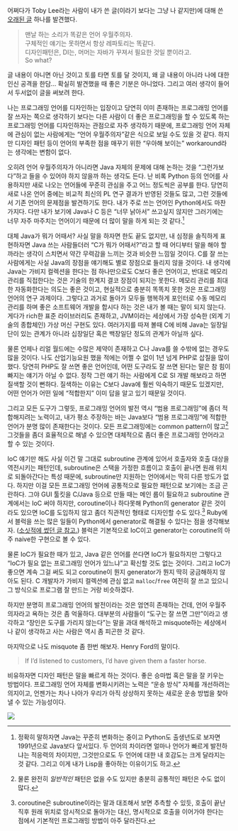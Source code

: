 어쩌다가 Toby Lee라는 사람이 내가 쓴 글(이라기 보다는 그냥 나 같지만)에 대해 쓴 [오래된 글][1] 하나를 발견했다.

> 맨날 하는 소리가 똑같은 언어 우월주의자.  
> 구체적인 얘기는 못하면서 항상 레파토리는 똑같다.   
> 디자인패턴은, DI는, 머머는 자바가 꾸져서 필요한 것일 뿐이라고.  
> So what?

글 내용이 아니면 아닌 것이고 토를 타면 토를 달 것이지, 왜 글 내용이 아니라 나에 대한 인신 공격을 한담… 확실히 발견했을 때 좋은 기분은 아니었다. 그리고 여러 생각이 들어서 두서없이 글을 써보려 한다.

나는 프로그래밍 언어를 디자인하는 입장이고 당연히 이미 존재하는 프로그래밍 언어를 잘 쓰자는 쪽으로 생각하기 보다는 다른 사람이 더 좋은 프로그래밍을 할 수 있도록 하는 프로그래밍 언어를 디자인하자는 관점으로 자주 생각하기 때문에, 프로그래밍 언어 자체에 관심이 없는 사람에게는 “언어 우월주의자”같은 식으로 보일 수도 있을 것 같다. 하지만 디자인 패턴 등이 언어의 부족한 점을 매꾸기 위한 “우아해 보이는” workaround라는 생각에는 변함이 없다.

오히려 언어 우월주의자가 아니라면 Java 자체의 문제에 대해 논하는 것을 “그런가보다”하고 들을 수 있어야 하지 않을까 하는 생각도 든다. 난 비록 Python 등의 언어를 사용하지만 새로 나오는 언어들에 꾸준히 관심을 주고 어느 정도씩은 공부를 한다. 당연히 새로 나온 언어 중에는 비교적 최신의 PL 연구 결과가 반영된 것들도 많고, 그런 것들에서 기존 언어의 문제점을 발견하기도 한다. 내가 주로 쓰는 언어인 Python에서도 마찬가지다. 다만 내가 보기에 Java나 C 등은 “너무 낡아서” 쓰고싶지 않지만 그러기에는 너무 자주 마주치는 언어이기 때문에 더 많이 말을 하게 되는 것 같다.[^1]

대체 Java가 뭐가 어때서? 사실 말을 하자면 한도 끝도 없지만, 내 심정을 솔직하게 표현하자면 Java 쓰는 사람들더러 “C가 뭐가 어때서?”라고 할 때 어디부터 말을 해야 할까라는 생각이 스치면서 약간 무력감을 느끼는 것과 비슷한 느낌일 것이다. C를 잘 쓰는 사람에게는 사실 Java의 장점을 얘기해도 별로 장점으로 들리지 않을 것이다. 내 생각에 Java는 가비지 컬렉션을 한다는 점 하나만으로도 C보다 좋은 언어이고, 반대로 메모리 관리를 직접한다는 것은 기술의 한계지 결코 장점이 되지는 못한다. 메모리 관리를 최대한 자동화한다는 의도는 좋은 것이고, 현실적으로 충분히 똑똑치 못한 것은 프로그래밍 언어의 연구 과제이다. 그렇다고 과거로 돌아가 모두들 행복하게 포인터로 수동 메모리 관리를 하며 좋은 소프트웨어 개발을 합시다 하는 것은 내가 볼 때는 말이 되지 않는다. 게다가 rich한 표준 라이브러리도 존재하고, JVM이라는 세상에서 가장 성숙한 (외계 기술의 종합체인) 가상 머신 구현도 있다. 여러가지를 따져 볼때 C에 비해 Java는 일장일단이 있는 관계가 아니라 십장일단 혹은 백장일단 정도의 관계가 아닐까 싶다.

물론 언제나 리얼 월드에는 수많은 제약이 존재하고 C나 Java를 쓸 수밖에 없는 경우도 많을 것이다. 나도 산업기능요원 했을 적에는 어쩔 수 없이 1년 넘게 PHP로 삽질을 많이 했다. 당연히 PHP도 잘 쓰면 좋은 언어인데, 어떤 도구라도 잘 쓰면 된다는 말은 참 힘이 빠지는 얘기가 아닐 수 없다. 정작 그런 얘기 하는 사람에게 C로 SI 개발 해보라고 하면 질색할 것이 뻔하다. 질색하는 이유는 C보다 Java에 훨씬 익숙하기 때문도 있겠지만, 어떤 언어가 어떤 일에 “적합한지” 이미 답을 알고 있기 때문일 것이다.

그리고 모든 도구가 그렇듯, 프로그래밍 언어의 발전 역시 “범용 프로그래밍”에 좀더 적합해지려는 노력이고, 내가 평소 주장하는 바는 Java보다 “범용 프로그래밍”에 적합한 언어가 분명 많이 존재한다는 것이다. 모든 프로그래밍에는 common pattern이 많고[^2] 그것들을 좀더 효율적으로 해낼 수 있으면 대체적으로 좀더 좋은 프로그래밍 언어라고 할 수 있는 것이다.

IoC 얘기만 해도 사실 이건 말 그대로 subroutine 관계에 있어서 호출자와 호출 대상을 역전시키는 패턴인데, subroutine은 스택을 가정한 흐름이고 호출이 끝나면 원래 위치로 되돌아간다는 특성 때문에, subroutine만 지원하는 언어에서는 딱히 다른 방도가 없다. 하지만 이걸 모든 프로그래밍 언어에 공통적으로 필요한 패턴으로 보기에는 조금 곤란하다. 그야 GUI 툴킷을 C/Java 등으로 만들 때는 메인 룹이 필요하고 subroutine 관계에서는 IoC 써야 하지만, coroutine이나 하다못해 Python의 generator 같은 것이라도 있으면 IoC를 도입하지 않고 좀더 직관적인 형태로 디자인할 수도 있다.[^3] Ruby에서 블럭을 쓰는 많은 일들이 Python에서 generator로 해결될 수 있다는 점을 생각해보자.  ([소싯적에 썼던 글 참고.][2]) 블럭은 기본적으로 IoC이고 generator는 coroutine의 아주 naive한 구현으로 볼 수 있다.

물론 IoC가 필요한 때가 있고, Java 같은 언어를 쓴다면 IoC가 필요하지만 그렇다고 “IoC가 필요 없는 프로그래밍 언어가 있느냐”고 확신할 것도 없는 것이다. 그리고 IoC가 좋으면 계속 그걸 써도 되고 coroutine이 뭔지 generator가 뭔지 딱히 궁금해하지 않아도 된다. C 개발자가 가비지 컬렉션에 관심 없고 `malloc`/`free` 여전히 잘 쓰고 있으니 그 방식으로 프로그램 잘 만드는 거랑 비슷하겠다.

하지만 분명히 프로그래밍 언어의 발전이라는 것은 엄연히 존재하는 건데, 언어 우월주의자라고 욕하는 것은 좀 억울하다. 대부분의 사람들이 “도구는 잘 쓰면 그만”이라고 생각하고 “장인은 도구를 가리지 않는다”는 말을 과대 해석하고 misquote하는 세상에서 나 같이 생각하고 사는 사람은 역시 좀 피곤한 것 같다.

마지막으로 나도 misquote 좀 한번 해보자. Henry Ford의 말이다.

> If I’d listened to customers, I’d have given them a faster horse.

비유하자면 디자인 패턴은 말을 빠르게 하는 것이다. 좋은 승마법 혹은 말을 잘 키우는 방법이다. 프로그래밍 언어 자체를 변화시키려는 노력은 “운송 방식” 자체를 개선하려는 의지이고, 언젠가는 차나 나아가 우리가 아직 상상하지 못하는 새로운 운송 방법을 찾아낼 수 있는 가능성이다.

[![](http://farm5.static.flickr.com/4101/4890405186_7a1c5b71c8.jpg)](http://www.flickr.com/photos/hongminhee/4890405186/)

[^1]: 정확히 말하자면 Java는 꾸준히 변화하는 중이고 Python도 출생년도로 보자면 1991년으로 Java보다 앞서있다. 두 언어의 차이라면 얼마나 언어가 빠르게 발전하냐는 적응력의 차이지만, 그것만으로도 두 언어에 대한 내 호감도는 크게 달라지는 것 같다. 그리고 이게 내가 Lisp을 좋아하는 이유이기도 하고.

[^2]: 물론 완전히 _일반적인_ 패턴은 없을 수도 있지만 충분히 공통적인 패턴은 수도 없이 많다.

[^3]: coroutine은 subroutine이라는 말과 대조해서 보면 추측할 수 있듯, 호출이 끝난 직후 원래 위치로 암시적으로 돌아가는 대신, 명시적으로 호출을 이어가야 한다는 점에서 기본적인 프로그래밍 방법이 아주 달라진다.

[1]: http://www.google.com/buzz/tobyilee/V5rhqyHWNJ8/http-blog-dahlia-kr-post-784275981-%EB%A7%A8%EB%82%A0-%ED%95%98%EB%8A%94
[2]: http://blog.dahlia.pe.kr/articles/2009/09/15/python-%EC%A0%9C%EB%84%88%EB%A0%88%EC%9D%B4%ED%84%B0%EB%B0%98%EB%B3%B5%EC%9E%90%EC%9D%98-%EB%A7%88%EB%B2%95
